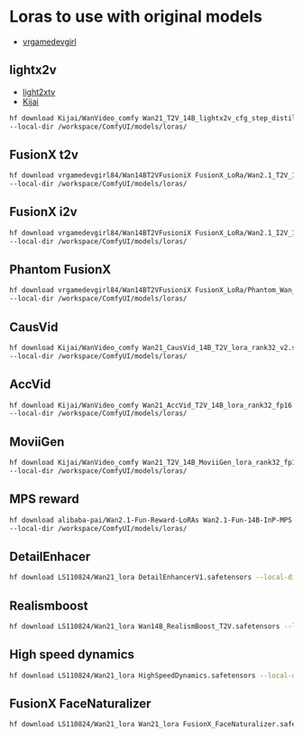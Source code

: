 # Loras to use with original models

- [vrgamedevgirl](https://huggingface.co/vrgamedevgirl84)

## lightx2v

- [light2xtv](https://huggingface.co/lightx2v)
- [Kijai](https://huggingface.co/Kijai/WanVideo_comfy/tree/main/Wan22-Lightning)

```bash
hf download Kijai/WanVideo_comfy Wan21_T2V_14B_lightx2v_cfg_step_distill_lora_rank32.safetensors \
--local-dir /workspace/ComfyUI/models/loras/
```

## FusionX t2v

```bash
hf download vrgamedevgirl84/Wan14BT2VFusioniX FusionX_LoRa/Wan2.1_T2V_14B_FusionX_LoRA.safetensors \
--local-dir /workspace/ComfyUI/models/loras/
```

## FusionX i2v

```bash
hf download vrgamedevgirl84/Wan14BT2VFusioniX FusionX_LoRa/Wan2.1_I2V_14B_FusionX_LoRA.safetensors \
--local-dir /workspace/ComfyUI/models/loras/
```

## Phantom FusionX

```bash
hf download vrgamedevgirl84/Wan14BT2VFusioniX FusionX_LoRa/Phantom_Wan_14B_FusionX_LoRA.safetensors \
--local-dir /workspace/ComfyUI/models/loras/
```

## CausVid

```bash
hf download Kijai/WanVideo_comfy Wan21_CausVid_14B_T2V_lora_rank32_v2.safetensors \
--local-dir /workspace/ComfyUI/models/loras/
```

## AccVid

```bash
hf download Kijai/WanVideo_comfy Wan21_AccVid_T2V_14B_lora_rank32_fp16.safetensors \
--local-dir /workspace/ComfyUI/models/loras/
```

##  MoviiGen

```bash
hf download Kijai/WanVideo_comfy Wan21_T2V_14B_MoviiGen_lora_rank32_fp16.safetensors \
--local-dir /workspace/ComfyUI/models/loras/
```  

##  MPS reward

```bash
hf download alibaba-pai/Wan2.1-Fun-Reward-LoRAs Wan2.1-Fun-14B-InP-MPS.safetensors \
--local-dir /workspace/ComfyUI/models/loras/
```

## DetailEnhacer

```bash
hf download LS110824/Wan21_lora DetailEnhancerV1.safetensors --local-dir /workspace/ComfyUI/models/loras/
```

## Realismboost

```bash
hf download LS110824/Wan21_lora Wan14B_RealismBoost_T2V.safetensors --local-dir /workspace/ComfyUI/models/loras/
```

## High speed dynamics

```bash
hf download LS110824/Wan21_lora HighSpeedDynamics.safetensors --local-dir /workspace/ComfyUI/models/loras/
```

## FusionX FaceNaturalizer

```bash
hf download LS110824/Wan21_lora Wan21_lora FusionX_FaceNaturalizer.safetensors --local-dir /workspace/ComfyUI/models/loras/
```